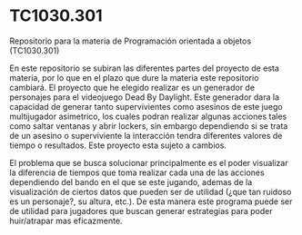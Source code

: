 # TC1030.301
Repositorio para la materia de Programación orientada a objetos (TC1030.301)

En este repositorio se subiran las diferentes partes del proyecto de esta materia, por lo que en el plazo que dure la materia este repositorio cambiará. 
El proyecto que he elegido realizar es un generador de personajes para el videojuego Dead By Daylight. 
Este generador dara la capacidad de generar tanto supervivientes como asesinos de este juego multijugador asimetrico, los cuales podran realizar algunas acciones tales como saltar ventanas y abrir lockers, sin embargo dependiendo si se trata de un asesino o superviviente la interacción tendra diferentes valores de tiempo o resultados. 
Este proyecto esta sujeto a cambios.

El problema que se busca solucionar principalmente es el poder visualizar la diferencia de tiempos que toma realizar cada una de las acciones dependiendo del bando en el que se este jugando, ademas de la visualización de ciertos datos que pueden ser de utilidad (¿que tan ruidoso es un personaje?, su altura, etc.). 
De esta manera este programa puede ser de utilidad para jugadores que buscan generar estrategias para poder huir/atrapar mas eficazmente.

